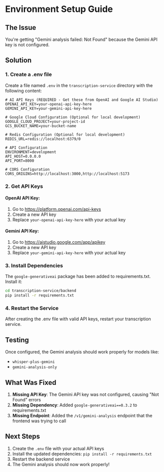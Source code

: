 # Environment Setup Guide

## The Issue
You're getting "Gemini analysis failed: Not Found" because the Gemini API key is not configured.

## Solution

### 1. Create a .env file
Create a file named `.env` in the `transcription-service` directory with the following content:

```env
# AI API Keys (REQUIRED - Get these from OpenAI and Google AI Studio)
OPENAI_API_KEY=your-openai-api-key-here
GEMINI_API_KEY=your-gemini-api-key-here

# Google Cloud Configuration (Optional for local development)
GOOGLE_CLOUD_PROJECT=your-project-id
GCS_BUCKET_NAME=your-bucket-name

# Redis Configuration (Optional for local development)
REDIS_URL=redis://localhost:6379/0

# API Configuration
ENVIRONMENT=development
API_HOST=0.0.0.0
API_PORT=8000

# CORS Configuration
CORS_ORIGINS=http://localhost:3000,http://localhost:5173
```

### 2. Get API Keys

#### OpenAI API Key:
1. Go to https://platform.openai.com/api-keys
2. Create a new API key
3. Replace `your-openai-api-key-here` with your actual key

#### Gemini API Key:
1. Go to https://aistudio.google.com/app/apikey
2. Create a new API key
3. Replace `your-gemini-api-key-here` with your actual key

### 3. Install Dependencies
The `google-generativeai` package has been added to requirements.txt. Install it:

```bash
cd transcription-service/backend
pip install -r requirements.txt
```

### 4. Restart the Service
After creating the .env file with valid API keys, restart your transcription service.

## Testing
Once configured, the Gemini analysis should work properly for models like:
- `whisper-plus-gemini`
- `gemini-analysis-only`

## What Was Fixed
1. **Missing API Key**: The Gemini API key was not configured, causing "Not Found" errors
2. **Missing Dependency**: Added `google-generativeai==0.3.2` to requirements.txt
3. **Missing Endpoint**: Added the `/v1/gemini-analysis` endpoint that the frontend was trying to call

## Next Steps
1. Create the `.env` file with your actual API keys
2. Install the updated dependencies: `pip install -r requirements.txt`
3. Restart the backend service
4. The Gemini analysis should now work properly!
